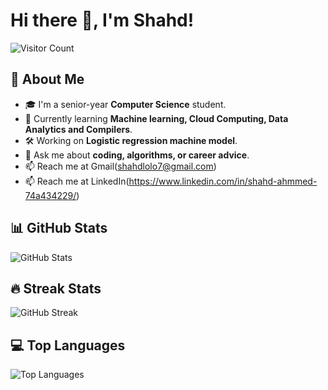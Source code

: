 # Hi there 👋, I'm Shahd!

![Visitor Count](https://visitor-badge.glitch.me/badge?page_id=shahdahmmed.shahdahmmed)

## 🚀 About Me
- 🎓 I'm a senior-year **Computer Science** student.
- 🌱 Currently learning **Machine learning, Cloud Computing, Data Analytics and Compilers**.
- 🛠️ Working on **Logistic regression machine model**.
- 💬 Ask me about **coding, algorithms, or career advice**.
- 📫 Reach me at Gmail(shahdlolo7@gmail.com)
- 📫 Reach me at LinkedIn(https://www.linkedin.com/in/shahd-ahmmed-74a434229/)

## 📊 GitHub Stats
![GitHub Stats](https://github-readme-stats.vercel.app/api?username=shahdahmmed&show_icons=true&theme=radical)

## 🔥 Streak Stats
![GitHub Streak](https://github-readme-streak-stats.herokuapp.com/?user=shahdahmmed&theme=radical)

## 💻 Top Languages
![Top Languages](https://github-readme-stats.vercel.app/api/top-langs/?username=shahdahmmed&layout=compact&theme=radical)
